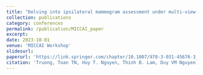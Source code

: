 ```yaml
---
title: "Delving into ipsilateral mammogram assessment under multi-view network"
collection: publications
category: conferences
permalink: /publication/MICCAI_paper
excerpt:
date: 2023-10-01
venue: 'MICCAI Workshop'
slidesurl: 
paperurl: 'https://link.springer.com/chapter/10.1007/978-3-031-45676-3_37'
citation: 'Truong, Toan TN, Huy T. Nguyen, Thinh B. Lam, Duy VM Nguyen, and Phuc H. Nguyen. &quot;Delving into ipsilateral mammogram assessment under multi-view network.&quot; <i>International Workshop on Machine Learning in Medical Imaging</i>. 1(3).'
---
```

